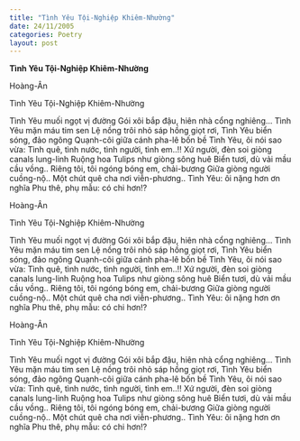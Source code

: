 ```yaml
---
title: "Tình Yêu Tội-Nghiệp Khiêm-Nhường"
date: 24/11/2005
categories: Poetry
layout: post
---
```


**Tình Yêu Tội-Nghiệp Khiêm-Nhường**

Hoàng-Ân

Tình Yêu Tội-Nghiệp Khiêm-Nhường

Tình Yêu muối ngọt vị đường
Gói xôi bắp đậu, hiên nhà cổng nghiêng...
Tình Yêu mặn máu tim sen
Lệ nồng trôi nhỏ sáp hồng giọt rơi,
Tình Yêu biển sóng, đảo ngông
Quạnh-côi giữa cánh pha-lê bốn bề
Tình Yêu, ôi nói sao vừa:
Tình quê, tình nước, tình người, tình em..!!
Xứ người, đèn soi giòng canals lung-linh
Ruộng hoa Tulips như giòng sông huê
Biển tươi, dù vải mầu cầu vồng..
Riêng tôi, tôi ngóng bóng em, chải-bương
Giữa giòng người cuồng-nộ..
Một chút quê cha nơi viễn-phương..
Tình Yêu: ôi nặng hơn ơn nghĩa
Phu thê, phụ mẫu: có chi hơn!?

Hoàng-Ân

Tình Yêu Tội-Nghiệp Khiêm-Nhường

Tình Yêu muối ngọt vị đường
Gói xôi bắp đậu, hiên nhà cổng nghiêng...
Tình Yêu mặn máu tim sen
Lệ nồng trôi nhỏ sáp hồng giọt rơi,
Tình Yêu biển sóng, đảo ngông
Quạnh-côi giữa cánh pha-lê bốn bề
Tình Yêu, ôi nói sao vừa:
Tình quê, tình nước, tình người, tình em..!!
Xứ người, đèn soi giòng canals lung-linh
Ruộng hoa Tulips như giòng sông huê
Biển tươi, dù vải mầu cầu vồng..
Riêng tôi, tôi ngóng bóng em, chải-bương
Giữa giòng người cuồng-nộ..
Một chút quê cha nơi viễn-phương..
Tình Yêu: ôi nặng hơn ơn nghĩa
Phu thê, phụ mẫu: có chi hơn!?

Hoàng-Ân

Tình Yêu Tội-Nghiệp Khiêm-Nhường

Tình Yêu muối ngọt vị đường
Gói xôi bắp đậu, hiên nhà cổng nghiêng...
Tình Yêu mặn máu tim sen
Lệ nồng trôi nhỏ sáp hồng giọt rơi,
Tình Yêu biển sóng, đảo ngông
Quạnh-côi giữa cánh pha-lê bốn bề
Tình Yêu, ôi nói sao vừa:
Tình quê, tình nước, tình người, tình em..!!
Xứ người, đèn soi giòng canals lung-linh
Ruộng hoa Tulips như giòng sông huê
Biển tươi, dù vải mầu cầu vồng..
Riêng tôi, tôi ngóng bóng em, chải-bương
Giữa giòng người cuồng-nộ..
Một chút quê cha nơi viễn-phương..
Tình Yêu: ôi nặng hơn ơn nghĩa
Phu thê, phụ mẫu: có chi hơn!?
